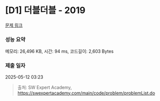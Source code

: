 # [D1] 더블더블 - 2019 

[문제 링크](https://swexpertacademy.com/main/code/problem/problemDetail.do?contestProbId=AV5QDEX6AqwDFAUq) 

### 성능 요약

메모리: 26,496 KB, 시간: 94 ms, 코드길이: 2,603 Bytes

### 제출 일자

2025-05-12 03:23



> 출처: SW Expert Academy, https://swexpertacademy.com/main/code/problem/problemList.do